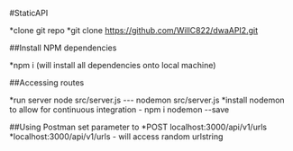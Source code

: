 #StaticAPI

*clone git repo
*git clone https://github.com/WillC822/dwaAPI2.git

##Install NPM dependencies

*npm i (will install all dependencies onto local machine)

##Accessing routes

*run server node src/server.js   ---  nodemon src/server.js
  *install nodemon to allow for continuous integration - npm i nodemon --save

##Using Postman set parameter to *POST localhost:3000/api/v1/urls
*localhost:3000/api/v1/urls  - will access random urlstring
